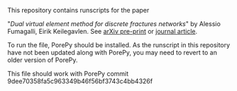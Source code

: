 This repository contains runscripts for the paper 

 "*Dual virtual element method for discrete fractures networks*" by Alessio Fumagalli, Eirik Keilegavlen. See [arXiv pre-print](https://arxiv.org/abs/1610.02905) or [journal article](https://epubs.siam.org/doi/abs/10.1137/16M1098231).

To run the file, PorePy should be installed. As the runscript in this repository have not been updated along with PorePy, you may need to revert to an older version of PorePy.

This file should work with PorePy commit 9dee70358fa5c963349b46f56bf3743c4bb4326f
